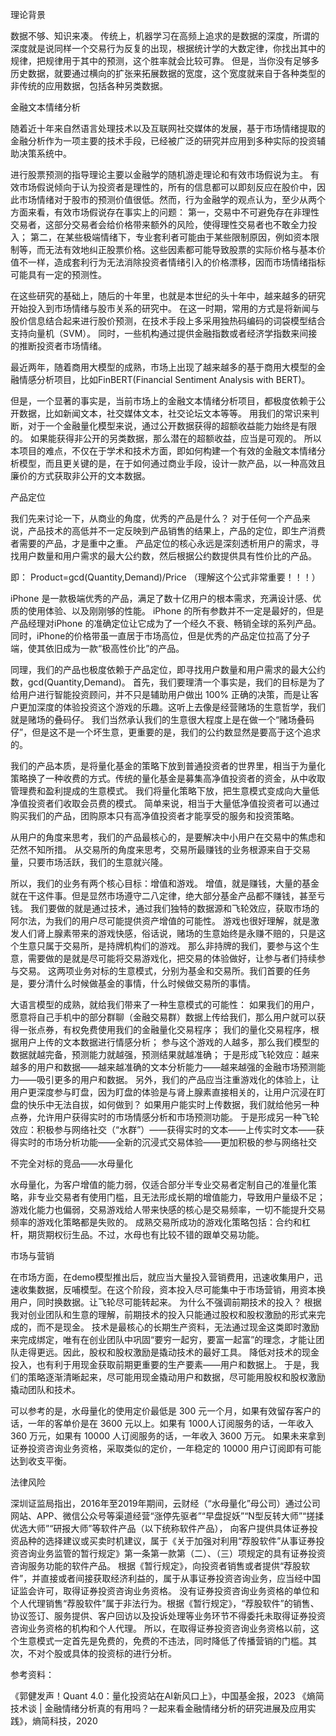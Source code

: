 理论背景

数据不够、知识来凑。
传统上，机器学习在高频上追求的是数据的深度，所谓的深度就是说同样一个交易行为反复的出现，根据统计学的大数定律，你找出其中的规律，把规律用于其中的预测，这个胜率就会比较可靠。
但是，当你没有足够多历史数据，就要通过横向的扩张来拓展数据的宽度，这个宽度就来自于各种类型的非传统的应用数据，包括各种另类数据。



金融文本情绪分析

随着近十年来自然语言处理技术以及互联网社交媒体的发展，基于市场情绪提取的金融分析作为一项主要的技术手段，已经被广泛的研究并应用到多种实际的投资辅助决策系统中。

进行股票预测的指导理论主要以金融学的随机游走理论和有效市场假说为主。
有效市场假说倾向于认为投资者是理性的，所有的信息都可以即刻反应在股价中，因此市场情绪对于股市的预测价值很低。然而，行为金融学的观点认为，至少从两个方面来看，有效市场假说存在事实上的问题：
第一，交易中不可避免存在非理性交易者，这部分交易者会给价格带来额外的风险，使得理性交易者也不敢全力投入；
第二，在某些极端情绪下，专业套利者可能由于某些限制原因，例如资本限制等，而无法有效地纠正股票价格。这些因素都可能导致股票的实际价格与基本价值不一样，造成套利行为无法消除投资者情绪引入的价格漂移，因而市场情绪指标可能具有一定的预测性。

在这些研究的基础上，随后的十年里，也就是本世纪的头十年中，越来越多的研究开始投入到市场情绪与股市关系的研究中。
在这一时期，常用的方式是将新闻与股价信息结合起来进行股价预测，在技术手段上多采用独热码编码的词袋模型结合支持向量机（SVM）。
同时，一些机构通过提供金融指数或者经济学指数来间接的推断投资者市场情绪。

最近两年，随着商用大模型的成熟，市场上出现了越来越多的基于商用大模型的金融情感分析项目，比如FinBERT(Financial Sentiment Analysis with BERT)。

但是，一个显著的事实是，当前市场上的金融文本情绪分析项目，都极度依赖于公开数据，比如新闻文本，社交媒体文本，社交论坛文本等等。
用我们的常识来判断，对于一个金融量化模型来说，通过公开数据获得的超额收益能力始终是有限的。
如果能获得非公开的另类数据，那么潜在的超额收益，应当是可观的。
所以本项目的难点，不仅在于学术和技术方面，即如何构建一个有效的金融文本情绪分析模型，而且更关键的是，在于如何通过商业手段，设计一款产品，以一种高效且廉价的方式获取非公开的文本数据。


产品定位

我们先来讨论一下，从商业的角度，优秀的产品是什么？
对于任何一个产品来说，产品技术的高低并不一定反映到产品销售的结果上，产品的定位，即生产消费者需要的产品，才是重中之重。
产品定位的核心永远是深刻透析用户的需求，寻找用户数量和用户需求的最大公约数，然后根据公约数提供具有性价比的产品。

即：
Product=gcd⁡(Quantity,Demand)/Price
（理解这个公式非常重要！！！）

iPhone 是一款极端优秀的产品，满足了数十亿用户的根本需求，充满设计感、优质的使用体验、以及刚刚够的性能。
iPhone 的所有参数并不一定是最好的，但是产品经理对iPhone 的准确定位让它成为了一个经久不衰、畅销全球的系列产品。
同时，iPhone的价格带虽一直居于市场高位，但是优秀的产品定位拉高了分子端，使其依旧成为一款“极高性价比”的产品。

同理，我们的产品也极度依赖于产品定位，即寻找用户数量和用户需求的最大公约数，gcd⁡(Quantity,Demand)。
首先，我们要理清一个事实是，我们的目标是为了给用户进行智能投资顾问，并不只是辅助用户做出 100% 正确的决策，而是让客户更加深度的体验投资这个游戏的乐趣。这听上去像是经营赌场的生意哲学，我们就是赌场的叠码仔。
我们当然承认我们的生意很大程度上是在做一个“赌场叠码仔”，但是这不是一个坏生意，更重要的是，我们的公约数显然是要高于这个追求的。

我们的产品本质，是将量化基金的策略下放到普通投资者的世界里，相当于为量化策略换了一种收费的方式。传统的量化基金是募集高净值投资者的资金，从中收取管理费和盈利提成的生意模式。
我们将量化策略下放，把生意模式变成向大量低净值投资者们收取会员费的模式。
简单来说，相当于大量低净值投资者可以通过购买我们的产品，团购原本只有高净值投资者才能享受的服务和投资策略。

从用户的角度来思考，我们的产品最核心的，是要解决中小用户在交易中的焦虑和茫然不知所措。
从交易所的角度来思考，交易所最赚钱的业务根源来自于交易量，只要市场活跃，我们的生意就兴隆。

所以，我们的业务有两个核心目标：增值和游戏。
增值，就是赚钱，大量的基金就在干这件事。但是显然市场遵守二八定律，绝大部分基金产品都不赚钱，甚至亏钱。
我们要做的就是通过技术，通过我们独特的数据源和飞轮效应，获取市场的阿尔法，为我们的用户尽可能提供资产增值的可能性。
游戏也很好理解，就是激发人们肾上腺素带来的游戏快感，俗话说，赌场的生意始终是永赚不赔的，只是这个生意只属于交易所，是持牌机构们的游戏。
那么非持牌的我们，要参与这个生意，需要做的是就是尽可能将交易游戏化，把交易的体验做好，让参与者们持续参与交易。
这两项业务对标的生意模式，分别为基金和交易所。我们首要的任务是，要分清什么时候做基金的事情，什么时候做交易所的事情。


大语言模型的成熟，就给我们带来了一种生意模式的可能性：
如果我们的用户，愿意将自己手机中的部分群聊（金融交易群）数据上传给我们，那么用户就可以获得一张点券，有权免费使用我们的金融量化交易程序；
我们的量化交易程序，根据用户上传的文本数据进行情感分析；
参与这个游戏的人越多，那么我们模型的数据就越完备，预测能力就越强，预测结果就越准确；
于是形成飞轮效应：越来越多的用户和数据——越来越准确的文本分析能力——越来越强的金融市场预测能力——吸引更多的用户和数据。
另外，我们的产品应当注重游戏化的体验上，让用户更深度参与盯盘，因为盯盘的体验是与肾上腺素直接相关的，让用户沉浸在盯盘的快乐中无法自拔，如何做到？
如果用户能实时上传数据，我们就给他另一种点券，允许用户获得实时的市场情感分析和市场预测功能。
于是形成另一种飞轮效应：积极参与网络社交（“水群”）——获得实时的文本——上传实时文本——获得实时的市场分析功能——全新的沉浸式交易体验——更加积极的参与网络社交


不完全对标的竞品——水母量化

水母量化，为客户增值的能力弱，仅适合部分半专业交易者定制自己的准量化策略，非专业交易者有使用门槛，且无法形成长期的增值能力，导致用户量级不足；
游戏化能力也偏弱，交易游戏给人带来快感的核心是交易频率，一切不能提升交易频率的游戏化策略都是失败的。
成熟交易所成功的游戏化策略包括：合约和杠杆，期货期权衍生品。不过，水母也有比较不错的跟单交易功能。
 

市场与营销

在市场方面，在demo模型推出后，就应当大量投入营销费用，迅速收集用户，迅速收集数据，反哺模型。在这个阶段，资本投入尽可能集中于市场营销，用资本换用户，同时换数据。让飞轮尽可能转起来。
为什么不强调前期技术的投入？
根据我对创业团队和生意的理解，前期技术的投入只能通过股权和股权激励的形式来完成的，而不是现金。
技术是最核心的长期生产资料，无法通过现金这类即时激励来完成绑定，唯有在创业团队中巩固“要穷一起穷，要富一起富”的理念，才能让团队走得更远。因此，股权和股权激励是撬动技术的最好工具。
降低对技术的现金投入，也有利于用现金获取前期更重要的生产要素——用户和数据上。
于是，我们的策略逐渐清晰起来，尽可能用现金撬动用户和数据，尽可能用股权和股权激励撬动团队和技术。

可以参考的是，水母量化的使用定价最低是 300 元一个月，如果有效留存客户的话，一年的客单价是在 3600 元以上。如果有 1000人订阅服务的话，一年收入 360 万元，如果有 10000 人订阅服务的话，一年收入 3600 万元。
如果未来拿到证券投资咨询业务资格，采取类似的定价，一年稳定的 10000 用户订阅即有可能达到收支平衡。


法律风险

深圳证监局指出，2016年至2019年期间，云财经（“水母量化”母公司）通过公司网站、APP、微信公众号等渠道经营“涨停先驱者”“早盘捉妖”“N型反转大师”“搓揉优选大师”“研报大师”等软件产品（以下统称软件产品），
向客户提供具体证券投资品种的选择建议或买卖时机建议，属于《关于加强对利用“荐股软件”从事证券投资咨询业务监管的暂行规定》第一条第一款第（二）、（三）项规定的具有证券投资咨询服务功能的软件产品。
根据《暂行规定》，向投资者销售或者提供“荐股软件”，并直接或者间接获取经济利益的，属于从事证券投资咨询业务，应当经中国证监会许可，取得证券投资咨询业务资格。
没有证券投资咨询业务资格的单位和个人代理销售“荐股软件”属于非法行为。根据《暂行规定》，“荐股软件”的销售、协议签订、服务提供、客户回访以及投诉处理等业务环节不得委托未取得证券投资咨询业务资格的机构和个人代理。
所以，在取得证券投资咨询业务资格以前，这个生意模式一定首先是免费的，免费的不违法，同时降低了传播营销的门槛。其次，不对个股或具体的投资标的进行分析。


参考资料：

《郭健发声！Quant 4.0：量化投资站在AI新风口上》，中国基金报，2023
《熵简技术谈 | 金融情绪分析真的有用吗？一起来看金融情绪分析的研究进展及应用实践》，熵简科技，2020

